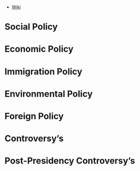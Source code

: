 - [Wiki](https://en.wikipedia.org/wiki/Calvin_Coolidge)
# Social Policy

# Economic Policy

# Immigration Policy

# Environmental Policy

# Foreign Policy

# Controversy’s

# Post-Presidency Controversy’s
